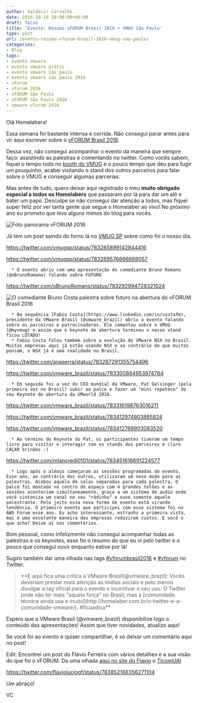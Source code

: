 ```yaml
---
author: Valdecir Carvalho
date: 2016-10-10 10:00:00+00:00
draft: false
title: 'Evento: Resumo vFORUM Brasil 2016 + VMUG São Paulo'
type: post
url: /evento-resumo-vforum-brasil-2016-vmug-sao-paulo/
categories:
- Blog
tags:
- evento vmware
- evento vmware grátis
- evento vmware são paulo
- evento vmware são paulo 2016
- vForum
- vforum 2016
- vFORUM São Paulo
- vFORUM São Paulo 2016
- vmware vforum 2016
---
```


Olá Homelabers!

Essa semana foi bastante intensa e corrida. Não consegui parar antes para vir aqui escrever sobre o [vFORUM Brasil 2016](http://homelaber.com.br/lembrete-o-vforum-sao-paulo-2016-acontece-amanha-ainda-da-tempo-de-se-inscrever/).

Dessa vez, não consegui acompanhar o evento da maneira que sempre faço: assistindo as palestras e comentando no twitter. Como vocês sabem, fiquei o tempo todo no [booth do VMUG](http://homelaber.com.br/vmug-vmware-user-group-grupo-de-usuarios-vmware/) e o pouco tempo que deu para fugir um pouquinho, acabei visitando o stand dos outros parceiros para falar sobre o VMUG e conseguir algumas parcerias.

Mas antes de tudo, quero deixar aqui registrado o meu **muito obrigado especial a todos os Homelabers** que passaram por lá para dar um alô e bater um papo. Desculpe se não consegui dar atenção a todos, mas fiquei super feliz por ver tanta gente que segue o Homelaber ao vivo! No próximo ano eu prometo que levo alguns mimos do blog para vocês.

![Foto panorama vFORUM 2016](/imagens/2016/10/vforum-pano-1-300x42.jpg)


Já tem um post saindo do forno lá no [VMUG SP](http://vmugsp.com.br) sobre como foi o nosso dia.

<!-- more -->

https://twitter.com/vmugsp/status/783265899142844416

https://twitter.com/vmugsp/status/783269576666669057




      * O evento abriu com uma apresentação do comediante Bruno Romano (@oBrunoRomano) falando sobre FUTURO


https://twitter.com/oBrunoRomano/status/783292994728321024

![O comediante Bruno Costa palestra sobre futuro na abertura do vFORUM Brasil 2016](/imagens/2016/10/14572444_1140625116027770_6266473261406401976_n-300x224.jpg)





      * Na sequência [Fabio Costa](https://www.linkedin.com/in/costafm), presidente da VMware Brasil (@vmware_brazil) abriu o evento falando sobre os parceiros e patrocinadores. Ele comentou sobre o VMUG (@myvmug) e assim que o keynote de abertura terminou o nosso stand ficou LOTADO!
      * Fabio Costa falou também sobre a evolução do VMware NSX no Brasil. Muitas empresas aqui já estão usando NSX e ao contrário do que muitos pensam, o NSX já é uma realidade no Brasil.


https://twitter.com/anaserra/status/783287291355754496

https://twitter.com/vmware_brazil/status/783300864953974784


      * Em seguida foi a vez do CEO mundial da VMware, Pat Gelsinger (pela primeira vez no Brasil) subir ao palco e fazer um "mini repeteco" do seu Keynote de abertura da VMworld 2016.


https://twitter.com/vmware_brazil/status/783316198763016211

https://twitter.com/vmware_brazil/status/783412974903885824

https://twitter.com/vmware_brazil/status/783412769903083520


      * Ao término do Keynote do Pat, os participantes tiveram um tempo livre para visitar e interagir com os stands dos parceiros e claro CAÇAR brindes :)


https://twitter.com/mtancredi0101/status/783451616691224577


      * Logo após o almoço começaram as sessões programadas do evento. Esse ano, ao contrário dos outros, utilizaram um novo modo para as palestras. Acabou aquela de salas separadas para cada palestra. O palco foi montado no centro do espaço com 4 grandes telões e as sessões aconteciam simultaneamente, graça a um sistema de audio onde você sintoniza um canal no seu "rádinho" e ouve somente aquele palestrante. Pelo jeito essa nova forma de evento está virando tendência. O primeiro evento que participei com esse sistema foi no AWS Fórum esse ano. Eu acho interessante, estranho a primeira vista, mas é uma excelente maneira das empresas reduzirem custos. E você o que acha? Deixe ai nos comentários.


Bom pessoal, como infelizmente não consegui acompanhar todas as palestras e os keynotes, esse foi o resumo do que eu vi pelo twitter e o pouco que consegui ouvir enquanto estive por lá!

Sugiro também dar uma olhada nas tags [#vforumbrasil2016](https://twitter.com/hashtag/vforumbrasil2016) e [#vforum](https://twitter.com/hashtag/vforum) no Twitter.



<blockquote>**E aqui fica uma crítica a VMware Brasil(@vmware_brazil): Vocês deveriam prestar mais atenção as mídias sociais e pelo menos divulgar a tag oficial para o evento e incentivar o seu uso. O Twitter pode não ter mais "aquela força" no Brasil, mas a [comunidade técnica ainda usa e muito](http://homelaber.com.br/o-twitter-e-a-comunidade-vmware/). #ficaadica**</blockquote>



Espero que a VMware Brasil (@vmware_brazil) disponibilize logo o conteúdo das apresentações! Assim que tiver novidades, atualizo aqui!

Se você foi ao evento e quiser compartilhar, é só deixar um comentário aqui no post!

Edit: Encontrei um post do Flávio Ferreira com vários detalhes e a sua visão do que foi o vFORUM. Da uma olhada [aqui no site do Flavio](http://bit.ly/2dQtvmY) o [TIcomUAI](http://www.ticomuai.com.br/)

https://twitter.com/flaviolucioqf/status/783852166356271104

Um abraço!

VC
